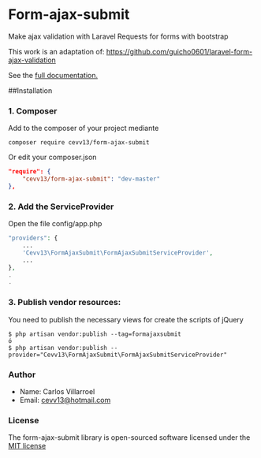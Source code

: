 # Form-ajax-submit
Make ajax validation with Laravel Requests for forms with bootstrap

This work is an adaptation of: https://github.com/guicho0601/laravel-form-ajax-validation

See the [full documentation.](https://github.com/guicho0601/laravel-form-ajax-validation/wiki)


##Installation

### 1. Composer

Add to the composer of your project mediante

```console
composer require cevv13/form-ajax-submit
```

Or edit your composer.json

```json
"require": {
    "cevv13/form-ajax-submit": "dev-master"
},
```

### 2. Add the ServiceProvider

Open the file config/app.php

```php
"providers": {
    ...
    'Cevv13\FormAjaxSubmit\FormAjaxSubmitServiceProvider',
    ...
},
.
.
```

### 3. Publish vendor resources:  

You need to publish the necessary views for create the scripts of jQuery

```console
$ php artisan vendor:publish --tag=formajaxsubmit
ó
$ php artisan vendor:publish --provider="Cevv13\FormAjaxSubmit\FormAjaxSubmitServiceProvider"
```

### Author
- Name:  Carlos Villarroel
- Email: cevv13@hotmail.com

### License

The form-ajax-submit library is open-sourced software licensed under the [MIT license](http://opensource.org/licenses/MIT)

